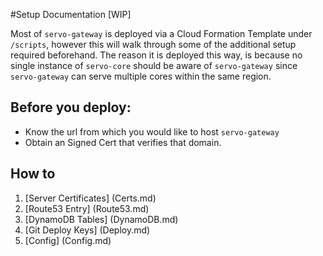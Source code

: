 #Setup Documentation [WIP]

Most of `servo-gateway` is deployed via a Cloud Formation Template under `/scripts`, however this will walk through some of the additional setup required beforehand. The reason it is deployed this way, is because no single instance of `servo-core` should be aware of `servo-gateway` since `servo-gateway` can serve multiple cores within the same region.

## Before you deploy:
* Know the url from which you would like to host `servo-gateway`
* Obtain an Signed Cert that verifies that domain.

## How to
1. [Server Certificates] (Certs.md)
2. [Route53 Entry] (Route53.md)
3. [DynamoDB Tables] (DynamoDB.md)
4. [Git Deploy Keys] (Deploy.md)
5. [Config] (Config.md)
